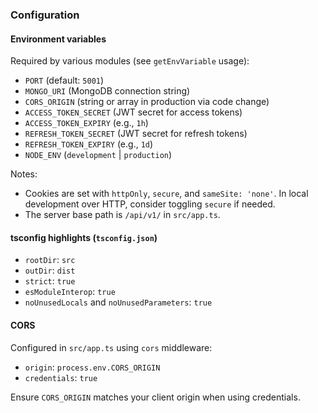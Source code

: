 ### Configuration

#### Environment variables

Required by various modules (see `getEnvVariable` usage):

- `PORT` (default: `5001`)
- `MONGO_URI` (MongoDB connection string)
- `CORS_ORIGIN` (string or array in production via code change)
- `ACCESS_TOKEN_SECRET` (JWT secret for access tokens)
- `ACCESS_TOKEN_EXPIRY` (e.g., `1h`)
- `REFRESH_TOKEN_SECRET` (JWT secret for refresh tokens)
- `REFRESH_TOKEN_EXPIRY` (e.g., `1d`)
- `NODE_ENV` (`development` | `production`)

Notes:

- Cookies are set with `httpOnly`, `secure`, and `sameSite: 'none'`. In local development over HTTP, consider toggling `secure` if needed.
- The server base path is `/api/v1/` in `src/app.ts`.

#### tsconfig highlights (`tsconfig.json`)

- `rootDir`: `src`
- `outDir`: `dist`
- `strict`: `true`
- `esModuleInterop`: `true`
- `noUnusedLocals` and `noUnusedParameters`: `true`

#### CORS

Configured in `src/app.ts` using `cors` middleware:

- `origin`: `process.env.CORS_ORIGIN`
- `credentials`: `true`

Ensure `CORS_ORIGIN` matches your client origin when using credentials.